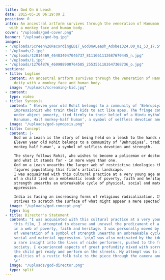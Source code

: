 ```yaml
---
title: God On A Leash
date: 2015-05-10 06:29:00 Z
position: 0
intro: An ancestral artform survives through the veneration of Hanuman, a hindu deity
  with a monkey face and human body.
cover: "/uploads/god-cover.png"
banner: "/uploads/god-bg.jpg"
images:
- "/uploads/Screen%20RecordingEDIT_GodOnALeash_Adobe1324.00_01_53_17.Still002.jpg"
- "/uploads/2.jpg"
- "/uploads/12814469_464834047046737_8111661112687670445_n.jpg"
- "/uploads/1.jpg"
- "/uploads/12764876_460988900764585_2553551182647368736_o.jpg"
sections:
- title: Logline
  content: An ancestral artform survives through the veneration of Hanuman, a hindu
    deity with a monkey face and human body.
  image: "/uploads/screaming-kid.jpg"
- content: 
  type: video
- title: Synopsis
  content: " Eleven year old Rohit belongs to a community of ‘Behrupiyas’, traditional
    impressionist who train their kids to act like apes. The fringe community survives
    under abject poverty, tied firmly to their belief of a Hindu mythological deity
    Hanuman, Half monkey-half human’, a symbol of selfless devotion and strength. "
  image: "/uploads/god-synopsis.png"
- title: Concept
  content: |-
    God on a Leash is the story of being held on a leash to the hands of faith, heritage and poverty through an excavation of the relation between humanism and divinity.
    Eleven year old Rohit belongs to a community of ‘Behrupiyas’, traditional impressionists who train their children to act like apes. This fringe community survives under abject poverty, tied firmly to their belief in the power of a Hindu mythological deity 'Hanuman: half
    monkey half human', a symbol of selfless devotion and strength.

    The story follows Rohit, who wishes to become a policeman or doctor but is instead forced into the practice. In the end, he embodies the deity
    and what it stands for - in more ways than one.
    God on a Leash unearths the larger web of restrictive ideologies that twine our minds and bodies, connecting us in kinship to the trapped
    figures populating this film’s artistic landscape.
    I was acquainted with this cultural practice at a very young age and through this film, I attempted to observe and unravel the predicament
    of a child tied on a emblematic leash of poverty, faith and heritage. I was personally moved by how the practice of veneration of a symbol of
    strength unearths an unbreakable cycle of physical, social and material
    oppression.

    India is facing an increasing forms of religious radicalization. It is easy to forget what religion imbues for the disenfranchised. God on a Leash
    strives to scratch the surface of what might appear a mere spectacle.
  image: "/uploads/god-concept.png"
  type: big
- title: Director's Statement
  content: "I was acquainted with this cultural practice at a very young age and through
    this film, I attempted to observe and unravel the predicament of a child trapped
    in a web of poverty, faith and heritage. I was personally moved by how the practice
    of veneration of a symbol of strength unearths an unbreakable cycle of physical,
    social and material oppression. \n\nI was also motivated by the idea of capturing
    a rare insight into the lives of niche performers, pushed to the fringes of the
    society. I experienced aspects of great profundity mixed with sorrow while capturing
    the child get ready and perform on the streets. My attempt was to impart visceral
    qualities of a rustic folk tale to the piece through the camera and sound work.
    \n"
  image: "/uploads/god-director.png"
  type: split
---
```


[](https://vimeo.com/300574303)